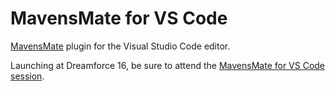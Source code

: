 # MavensMate for VS Code
[MavensMate](http://mavensmate.com/) plugin for the Visual Studio Code editor. 

Launching at Dreamforce 16, be sure to attend the [MavensMate for VS Code session](https://success.salesforce.com/MyAgenda?eventId=a1Q3000000qQOd9EAG#/session/a2q3A000000LBRrQAO).
